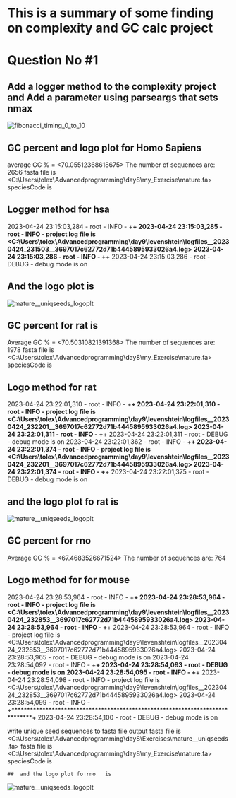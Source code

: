# This is a summary of some finding on complexity and  GC calc project
# Question No #1  
## Add a logger method to the complexity project and Add a parameter using parseargs that sets nmax

![fibonacci_timing_0_to_10](https://user-images.githubusercontent.com/130226558/234590363-9dce85b6-996d-4232-8c43-abde5f24bcbe.png)


## GC percent and logo plot for Homo Sapiens
average GC % = <70.05512368618675>
The number of sequences are:  2656
fasta file is <C:\Users\tolex\Advancedprogramming\day8\my_Exercise\mature.fa>
speciesCode is <hsa>
 ## Logger method for hsa
  
2023-04-24 23:15:03,284 - root - INFO - +******************************************************************************+
2023-04-24 23:15:03,285 - root - INFO - project log file is <C:\Users\tolex\Advancedprogramming\day9\levenshtein\logfiles\__20230424_231503__3697017c62772d71b4445895933026a4.log>
2023-04-24 23:15:03,286 - root - INFO - +******************************************************************************+
2023-04-24 23:15:03,286 - root - DEBUG - debug mode is on

  
 ## And the logo plot is 
![mature__uniqseeds_logoplt](https://user-images.githubusercontent.com/130226558/234088020-aaaae7e0-a799-469a-997a-de55491e1030.png)
## GC percent for rat is 
Average GC % = <70.50310821391368>
The number of sequences are:  1978
fasta file is <C:\Users\tolex\Advancedprogramming\day8\my_Exercise\mature.fa>
speciesCode is <mmu>
## Logo method for rat
  
 2023-04-24 23:22:01,310 - root - INFO - +******************************************************************************+
2023-04-24 23:22:01,310 - root - INFO - project log file is <C:\Users\tolex\Advancedprogramming\day9\levenshtein\logfiles\__20230424_232201__3697017c62772d71b4445895933026a4.log>
2023-04-24 23:22:01,311 - root - INFO - +******************************************************************************+
2023-04-24 23:22:01,311 - root - DEBUG - debug mode is on
2023-04-24 23:22:01,362 - root - INFO - +******************************************************************************+
2023-04-24 23:22:01,374 - root - INFO - project log file is <C:\Users\tolex\Advancedprogramming\day9\levenshtein\logfiles\__20230424_232201__3697017c62772d71b4445895933026a4.log>
2023-04-24 23:22:01,374 - root - INFO - +******************************************************************************+
2023-04-24 23:22:01,375 - root - DEBUG - debug mode is on

  ## and the logo plot fo rat  is 
  ![mature__uniqseeds_logoplt](https://user-images.githubusercontent.com/130226558/234096058-ebf8c980-d78a-47ec-a457-1017b8da2546.png)

## GC percent for rno
  
 Average GC % = <67.4683526671524>
The number of sequences are:  764
  ## Logo method for for mouse
  2023-04-24 23:28:53,964 - root - INFO - +******************************************************************************+
2023-04-24 23:28:53,964 - root - INFO - project log file is <C:\Users\tolex\Advancedprogramming\day9\levenshtein\logfiles\__20230424_232853__3697017c62772d71b4445895933026a4.log>
2023-04-24 23:28:53,964 - root - INFO - +******************************************************************************+
2023-04-24 23:28:53,964 - root - INFO - project log file is <C:\Users\tolex\Advancedprogramming\day9\levenshtein\logfiles\__20230424_232853__3697017c62772d71b4445895933026a4.log>
2023-04-24 23:28:53,965 - root - DEBUG - debug mode is on
2023-04-24 23:28:54,092 - root - INFO - +******************************************************************************+
2023-04-24 23:28:54,093 - root - DEBUG - debug mode is on
2023-04-24 23:28:54,095 - root - INFO - +******************************************************************************+
2023-04-24 23:28:54,098 - root - INFO - project log file is <C:\Users\tolex\Advancedprogramming\day9\levenshtein\logfiles\__20230424_232853__3697017c62772d71b4445895933026a4.log>
2023-04-24 23:28:54,099 - root - INFO - +******************************************************************************+
2023-04-24 23:28:54,100 - root - DEBUG - debug mode is on

  
write unique seed sequences to fasta file
output fasta file is <C:\Users\tolex\Advancedprogramming\day8\Exercises\mature__uniqseeds.fa>
fasta file is <C:\Users\tolex\Advancedprogramming\day8\my_Exercise\mature.fa>
speciesCode is <rno>
  
    ##  and the logo plot fo rno   is 
  
  ![mature__uniqseeds_logoplt](https://user-images.githubusercontent.com/130226558/234099403-f5b07b43-7b80-4156-99f8-b7a1b7f26649.png)
